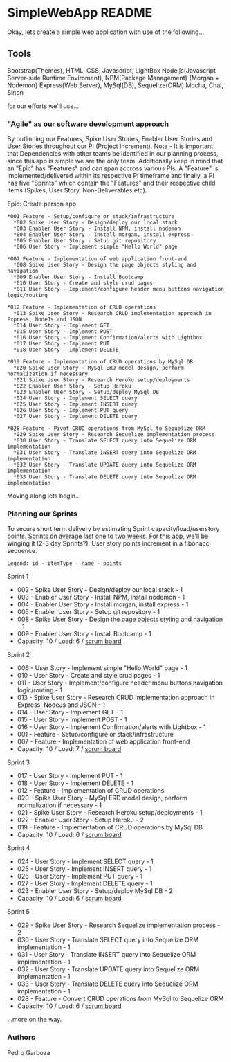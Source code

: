 # SimpleWebApp README
Okay, lets create a simple web application with use of the following...

## Tools
Bootstrap(Themes), HTML, CSS, Javascript, LightBox
Node.js(Javascript Server-side Runtime Enviroment), NPM(Package Management) {Morgan + Nodemon}
Express(Web Server), MySql(DB), Sequelize(ORM)
Mocha, Chai, Sinon

for our efforts we'll use...

### "Agile" as our software development approach
By outlinning our Features, Spike User Stories, Enabler User Stories and User Stories throughout our PI (Project Increment).
Note - It is important that Dependencies with other teams be identified in our planning process, since this app is simple we are the only team. Additionally keep in mind that an "Epic" has "Features" and can span accross various PIs, A "Feature" is implemented/delivered within its respective PI timeframe and finally, a PI has five "Sprints" which contain the "Features" and their respective child items (Spikes, User Story, Non-Deliverables etc).

Epic: Create person app
```
*001 Feature - Setup/configure or stack/infrastructure
  *002 Spike User Story - Design/deploy our local stack
  *003 Enabler User Story - Install NPM, install nodemon
  *004 Enabler User Story - Install morgan, install express
  *005 Enabler User Story - Setup git repository
  *006 User Story - Implement simple "Hello World" page
```
```
*007 Feature - Implementation of web application front-end
  *008 Spike User Story - Design the page objects styling and navigation
  *009 Enabler User Story - Install Bootcamp
  *010 User Story - Create and style crud pages
  *011 User Story - Implement/configure header menu buttons navigation logic/routing
```
```
*012 Feature - Implementation of CRUD operations
  *013 Spike User Story - Research CRUD implementation approach in Express, NodeJs and JSON
  *014 User Story - Implement GET
  *015 User Story - Implement POST
  *016 User Story - Implement Confirmation/alerts with Lightbox
  *017 User Story - Implement PUT
  *018 User Story - Implement DELETE
```
```
*019 Feature - Implementation of CRUD operations by MySql DB
  *020 Spike User Story - MySql ERD model design, perform normalization if necessary
  *021 Spike User Story - Research Heroku setup/deployments
  *022 Enabler User Story - Setup Heroku
  *023 Enabler User Story - Setup/deploy MySql DB
  *024 User Story - Implement SELECT query
  *025 User Story - Implement INSERT query
  *026 User Story - Implement PUT query
  *027 User Story - Implement DELETE query

```
```
*028 Feature - Pivot CRUD operations from MySql to Sequelize ORM
  *029 Spike User Story - Research Sequelize implementation process
  *030 User Story - Translate SELECT query into Sequelize ORM implementation
  *031 User Story - Translate INSERT query into Sequelize ORM implementation
  *032 User Story - Translate UPDATE query into Sequelize ORM implementation
  *033 User Story - Translate DELETE query into Sequelize ORM implementation
```
Moving along lets begin...

### Planning our Sprints
To secure short term delivery by estimating Sprint capacity/load/userstory points. Sprints on average last one to two weeks. For this app, we'll be winging it (2-3 day Sprints?). User story points increment in a fibonacci sequence.

```
Legend: id - itemType - name - points
```
Sprint 1 
* 002 - Spike User Story - Design/deploy our local stack - 1
* 003 - Enabler User Story - Install NPM, install nodemon - 1 
* 004 - Enabler User Story - Install morgan, install express - 1
* 005 - Enabler User Story - Setup git repository - 1
* 008 - Spike User Story - Design the page objects styling and navigation - 1
* 009 - Enabler User Story - Install Bootcamp - 1
* Capacity: 10 / Load: 6 / [scrum board](https://scrumy.com/SimpleWebApp_Sprint1 "Sprint 1 scrum board")

Sprint 2 
* 006 - User Story - Implement simple "Hello World" page - 1
* 010 - User Story - Create and style crud pages - 1
* 011 - User Story - Implement/configure header menu buttons navigation logic/routing - 1
* 013 - Spike User Story - Research CRUD implementation approach in Express, NodeJs and JSON - 1
* 014 - User Story - Implement GET - 1
* 015 - User Story - Implement POST - 1
* 016 - User Story - Implement Confirmation/alerts with Lightbox - 1
* 001 - Feature - Setup/configure or stack/infrastructure
* 007 - Feature - Implementation of web application front-end
* Capacity: 10 / Load: 7 / [scrum board](https://scrumy.com/SimpleWebApp_Sprint2 "Sprint 2 scrum board")

Sprint 3
* 017 - User Story - Implement PUT - 1
* 018 - User Story - Implement DELETE - 1
* 012 - Feature - Implementation of CRUD operations
* 020 - Spike User Story - MySql ERD model design, perform normalization if necessary - 1
* 021 - Spike User Story - Research Heroku setup/deployments - 1
* 022 - Enabler User Story - Setup Heroku - 2
* 019 - Feature - Implementation of CRUD operations by MySql DB
* Capacity: 10 / Load: 6 / [scrum board](https://scrumy.com/SimpleWebApp_Sprint3 "Sprint 3 scrum board")

Sprint 4 
* 024 - User Story - Implement SELECT query - 1
* 025 - User Story - Implement INSERT query - 1
* 026 - User Story - Implement PUT query - 1
* 027 - User Story - Implement DELETE query - 1
* 023 - Enabler User Story - Setup/deploy MySql DB - 2
* Capacity: 10 / Load: 6 / [scrum board](https://scrumy.com/SimpleWebApp_Sprint4 "Sprint 4 scrum board")

Sprint 5
* 029 - Spike User Story - Research Sequelize implementation process - 2
* 030 - User Story - Translate SELECT query into Sequelize ORM implementation - 1
* 031 - User Story - Translate INSERT query into Sequelize ORM implementation - 1
* 032 - User Story - Translate UPDATE query into Sequelize ORM implementation - 1
* 033 - User Story - Translate DELETE query into Sequelize ORM implementation - 1
* 028 - Feature - Convert CRUD operations from MySql to Sequelize ORM
* Capacity: 10 / Load: 6 / [scrum board](https://scrumy.com/SimpleWebApp_Sprint5 "Sprint 5 scrum board")

...more on the way.

### Authors
Pedro Garboza
